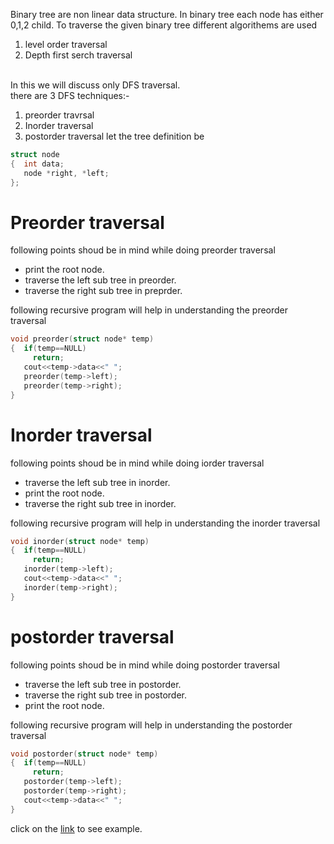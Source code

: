 Binary tree are non linear data structure. In binary tree each node has either 0,1,2 child. To traverse the given binary tree different algorithems are used<br>
1. level order traversal
2. Depth first serch traversal

<br>In this we will discuss only DFS traversal.<br>
there are 3 DFS techniques:-<br>
1. preorder travrsal
2. Inorder traversal
3. postorder traversal
let the tree definition be
```cpp
struct node
{  int data;
   node *right, *left;
};
```

# Preorder traversal
following points shoud be in mind while doing preorder traversal
- print the root node.
- traverse the left sub tree in preorder.
- traverse the right sub tree in preprder.

following recursive program will help in understanding the preorder traversal
```cpp
void preorder(struct node* temp)
{  if(temp==NULL)
     return;
   cout<<temp->data<<" ";
   preorder(temp->left);
   preorder(temp->right);
}
```
# Inorder traversal
following points shoud be in mind while doing iorder traversal
- traverse the left sub tree in inorder.
- print the root node.
- traverse the right sub tree in inorder.

following recursive program will help in understanding the inorder traversal
```cpp
void inorder(struct node* temp)
{  if(temp==NULL)
     return;
   inorder(temp->left);
   cout<<temp->data<<" ";
   inorder(temp->right);
}
```
# postorder traversal
following points shoud be in mind while doing postorder traversal
- traverse the left sub tree in postorder.
- traverse the right sub tree in postorder.
- print the root node.

following recursive program will help in understanding the postorder traversal
```cpp
void postorder(struct node* temp)
{  if(temp==NULL)
     return;
   postorder(temp->left);
   postorder(temp->right);
   cout<<temp->data<<" ";
}
```
click on the [link](https://examradar.com/wp-content/uploads/2016/10/pre-post-inorder-and-level-order.png) to see example.

